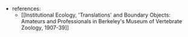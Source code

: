 - references:
	- [[Institutional Ecology, 'Translations' and Boundary Objects: Amateurs and Professionals in Berkeley's Museum of Vertebrate Zoology, 1907-39]]